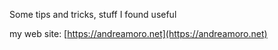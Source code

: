 Some tips and tricks, stuff I found useful

my web site: [https://andreamoro.net](https://andreamoro.net)
